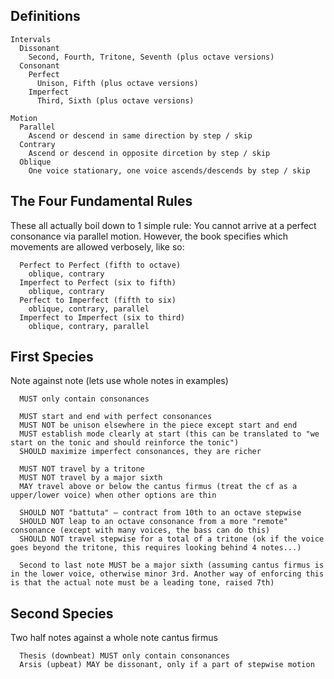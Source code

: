 ## Definitions 

```
Intervals
  Dissonant
    Second, Fourth, Tritone, Seventh (plus octave versions)
  Consonant
    Perfect
      Unison, Fifth (plus octave versions)
    Imperfect
      Third, Sixth (plus octave versions)
      
Motion
  Parallel
    Ascend or descend in same direction by step / skip
  Contrary  
    Ascend or descend in opposite dircetion by step / skip
  Oblique
    One voice stationary, one voice ascends/descends by step / skip
```

## The Four Fundamental Rules

These all actually boil down to 1 simple rule: You cannot arrive at a perfect consonance via parallel motion. However, the book specifies which movements are allowed verbosely, like so: 

```  
  Perfect to Perfect (fifth to octave)
    oblique, contrary 
  Imperfect to Perfect (six to fifth)
    oblique, contrary
  Perfect to Imperfect (fifth to six)
    oblique, contrary, parallel 
  Imperfect to Imperfect (six to third)
    oblique, contrary, parallel
```    

## First Species 

Note against note (lets use whole notes in examples)

```
  MUST only contain consonances
  
  MUST start and end with perfect consonances 
  MUST NOT be unison elsewhere in the piece except start and end
  MUST establish mode clearly at start (this can be translated to "we start on the tonic and should reinforce the tonic")
  SHOULD maximize imperfect consonances, they are richer
  
  MUST NOT travel by a tritone
  MUST NOT travel by a major sixth
  MAY travel above or below the cantus firmus (treat the cf as a upper/lower voice) when other options are thin
  
  SHOULD NOT "battuta" — contract from 10th to an octave stepwise
  SHOULD NOT leap to an octave consonance from a more "remote" consonance (except with many voices, the bass can do this)
  SHOULD NOT travel stepwise for a total of a tritone (ok if the voice goes beyond the tritone, this requires looking behind 4 notes...)

  Second to last note MUST be a major sixth (assuming cantus firmus is in the lower voice, otherwise minor 3rd. Another way of enforcing this is that the actual note must be a leading tone, raised 7th)

```

## Second Species

Two half notes against a whole note cantus firmus

```
  Thesis (downbeat) MUST only contain consonances 
  Arsis (upbeat) MAY be dissonant, only if a part of stepwise motion
```
